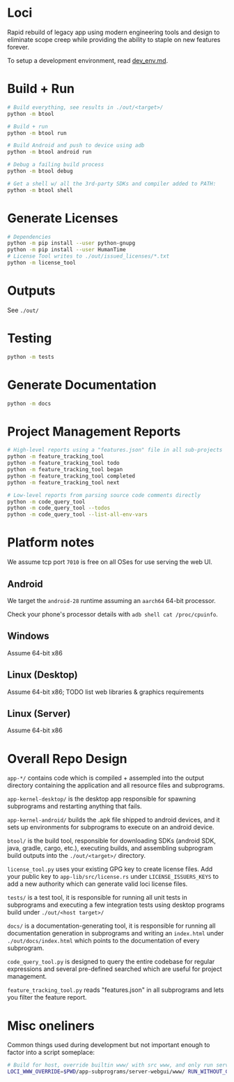 
# Loci

Rapid rebuild of legacy app using modern engineering tools and design to eliminate scope creep
while providing the ability to staple on new features forever.

To setup a development environment, read [dev_env.md](dev_env.md).

# Build + Run

```bash
# Build everything, see results in ./out/<target>/
python -m btool

# Build + run
python -m btool run

# Build Android and push to device using adb
python -m btool android run

# Debug a failing build process
python -m btool debug

# Get a shell w/ all the 3rd-party SDKs and compiler added to PATH:
python -m btool shell
```

# Generate Licenses

```bash
# Dependencies
python -m pip install --user python-gnupg
python -m pip install --user HumanTime
# License Tool writes to ./out/issued_licenses/*.txt
python -m license_tool
```

# Outputs

See `./out/`

# Testing

```bash
python -m tests
```

# Generate Documentation

```bash
python -m docs
```

# Project Management Reports

```bash
# High-level reports using a "features.json" file in all sub-projects
python -m feature_tracking_tool
python -m feature_tracking_tool todo
python -m feature_tracking_tool began
python -m feature_tracking_tool completed
python -m feature_tracking_tool next

# Low-level reports from parsing source code comments directly
python -m code_query_tool
python -m code_query_tool --todos
python -m code_query_tool --list-all-env-vars
```

# Platform notes

We assume tcp port `7010` is free on all OSes for use serving the web UI.


## Android

We target the `android-28` runtime assuming an `aarch64` 64-bit processor.

Check your phone's processor details with `adb shell cat /proc/cpuinfo`.


## Windows

Assume 64-bit x86

## Linux (Desktop)

Assume 64-bit x86; TODO list web libraries & graphics requirements

## Linux (Server)

Assume 64-bit x86


# Overall Repo Design

`app-*/` contains code which is compiled + assempled into the output directory containing the application
and all resource files and subprograms.

`app-kernel-desktop/` is the desktop app responsible for spawning subprograms and restarting anything that fails.

`app-kernel-android/` builds the .apk file shipped to android devices, and it sets up environments for subprograms to execute on an android device.

`btool/` is the build tool, responsible for downloading SDKs (android SDK, java, gradle, cargo, etc.),
executing builds, and assembling subprogram build outputs into the `./out/<target>/` directory.

`license_tool.py` uses your existing GPG key to create license files. Add your public key to `app-lib/src/license.rs` under `LICENSE_ISSUERS_KEYS` to add a new authority which can generate valid loci license files.

`tests/` is a test tool, it is responsible for running all unit tests in subprograms and executing a few integration tests using
desktop programs build under `./out/<host target>/`

`docs/` is a documentation-generating tool, it is responsible for running all documentation generation in subprograms and writing an `index.html` under `./out/docs/index.html` which points to the documentation of every subprogram.

`code_query_tool.py` is designed to query the entire codebase for regular expressions and several pre-defined searched which are useful for project management.

`feature_tracking_tool.py` reads "features.json" in all subprograms and lets you filter the feature report.


# Misc oneliners

Common things used during development but not important enough to factor into a script someplace:

```bash
# Build for host, override builtin www/ with src www, and only run server-side functions for debugging UI in a browser.
LOCI_WWW_OVERRIDE=$PWD/app-subprograms/server-webgui/www/ RUN_WITHOUT_GUI=1 python -m btool hostonly cleanrun


```

